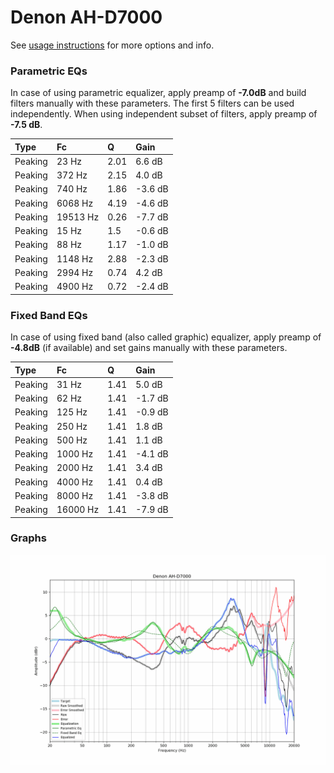 # Denon AH-D7000
See [usage instructions](https://github.com/jaakkopasanen/AutoEq#usage) for more options and info.

### Parametric EQs
In case of using parametric equalizer, apply preamp of **-7.0dB** and build filters manually
with these parameters. The first 5 filters can be used independently.
When using independent subset of filters, apply preamp of **-7.5 dB**.

| Type    | Fc       |    Q | Gain    |
|:--------|:---------|:-----|:--------|
| Peaking | 23 Hz    | 2.01 | 6.6 dB  |
| Peaking | 372 Hz   | 2.15 | 4.0 dB  |
| Peaking | 740 Hz   | 1.86 | -3.6 dB |
| Peaking | 6068 Hz  | 4.19 | -4.6 dB |
| Peaking | 19513 Hz | 0.26 | -7.7 dB |
| Peaking | 15 Hz    | 1.5  | -0.6 dB |
| Peaking | 88 Hz    | 1.17 | -1.0 dB |
| Peaking | 1148 Hz  | 2.88 | -2.3 dB |
| Peaking | 2994 Hz  | 0.74 | 4.2 dB  |
| Peaking | 4900 Hz  | 0.72 | -2.4 dB |

### Fixed Band EQs
In case of using fixed band (also called graphic) equalizer, apply preamp of **-4.8dB**
(if available) and set gains manually with these parameters.

| Type    | Fc       |    Q | Gain    |
|:--------|:---------|:-----|:--------|
| Peaking | 31 Hz    | 1.41 | 5.0 dB  |
| Peaking | 62 Hz    | 1.41 | -1.7 dB |
| Peaking | 125 Hz   | 1.41 | -0.9 dB |
| Peaking | 250 Hz   | 1.41 | 1.8 dB  |
| Peaking | 500 Hz   | 1.41 | 1.1 dB  |
| Peaking | 1000 Hz  | 1.41 | -4.1 dB |
| Peaking | 2000 Hz  | 1.41 | 3.4 dB  |
| Peaking | 4000 Hz  | 1.41 | 0.4 dB  |
| Peaking | 8000 Hz  | 1.41 | -3.8 dB |
| Peaking | 16000 Hz | 1.41 | -7.9 dB |

### Graphs
![](./Denon%20AH-D7000.png)